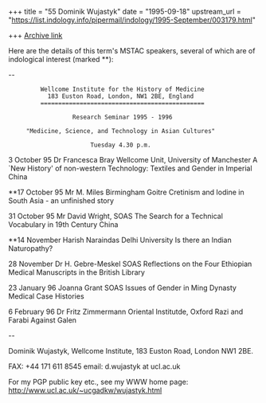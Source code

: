 +++
title = "55 Dominik Wujastyk"
date = "1995-09-18"
upstream_url = "https://list.indology.info/pipermail/indology/1995-September/003179.html"

+++
[Archive link](https://list.indology.info/pipermail/indology/1995-September/003179.html)

Here are the details of this term's MSTAC speakers, several of which are
of indological interest (marked **):

--


             Wellcome Institute for the History of Medicine
               183 Euston Road, London, NW1 2BE, England
             ==============================================

                      Research Seminar 1995 - 1996

         "Medicine, Science, and Technology in Asian Cultures"

                           Tuesday 4.30 p.m.


  3 October 95          Dr Francesca Bray
			Wellcome Unit, University of Manchester
                        A `New History' of non-western Technology:
                        Textiles and Gender in Imperial China


**17 October 95         Mr M. Miles
			Birmingham
                        Goitre Cretinism and Iodine in South Asia - an
                        unfinished story


  31 October 95         Mr David Wright, SOAS
                        The Search for a Technical Vocabulary in 19th
                        Century China


**14 November           Harish Naraindas
			Delhi University
			Is there an Indian Naturopathy?


  28 November		Dr H. Gebre-Meskel
			SOAS
                        Reflections on the Four Ethiopian Medical
                        Manuscripts in the British Library


  23 January 96         Joanna Grant
			SOAS
                        Issues of Gender in Ming Dynasty Medical Case
                        Histories


   6 February 96	Dr Fritz Zimmermann
                        Oriental Institutde, Oxford
			Razi and Farabi Against Galen



-- 

Dominik Wujastyk,
Wellcome Institute,
183 Euston Road,
London NW1 2BE.

FAX: +44 171 611 8545
email: d.wujastyk at ucl.ac.uk

For my PGP public key etc., see my WWW home page:
http://www.ucl.ac.uk/~ucgadkw/wujastyk.html






